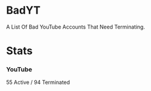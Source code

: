 # BadYT
A List Of Bad YouTube Accounts That Need Terminating.

# Stats

### YouTube
55 Active / 94 Terminated

